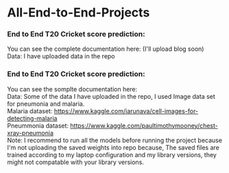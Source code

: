 # All-End-to-End-Projects

### End to End T20 Cricket score prediction: 

You can see the complete documentation here: (I'll upload blog soon)                                                                                                                                                  
Data: I have uploaded data in the repo                                                                                                                                                                          
### End to End T20 Cricket score prediction: 

You can see the somplte documentation here:                                                                                                                                                   
Data: Some of the data I have uploaded in the repo, I used Image data set for pneumonia and malaria.                                                                                                                                                                           
Malaria dataset: https://www.kaggle.com/iarunava/cell-images-for-detecting-malaria                                                                                                     
Pneummonia dataset: https://www.kaggle.com/paultimothymooney/chest-xray-pneumonia                                                                                                                       
Note: I recommend to run all the models before running the project because I'm not uploading the saved weights into repo because, The saved files are trained according to my laptop configuration and my library versions, they might not compatable with your library versions.                                                                                    
